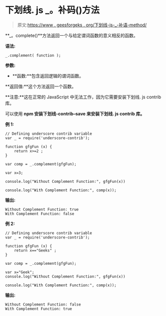 # 下划线. js _。补码()方法

> 原文:[https://www . geesforgeks . org/下划线-js-_-补语-method/](https://www.geeksforgeeks.org/underscore-js-_-complement-method/)

**_。complete()**方法返回一个与给定谓词函数的意义相反的函数。

**语法:**

```
_.complement( function );
```

**参数:**

*   **函数:**包含返回逻辑的谓词函数。

**返回值:**这个方法返回一个函数。

**注意:**这在正常的 JavaScript 中无法工作，因为它需要安装下划线. js contrib 库。

可以使用 **npm 安装下划线-contrib–save 来安装下划线. js contrib 库。**

**例 1:**

```
// Defining underscore contrib variable
var _ = require('underscore-contrib'); 

function gfgFun (x) {
    return x>=2 ;
}

var comp = _.complement(gfgFun);

var x=3;

console.log("Without Complement Function:", gfgFun(x))

console.log("With Complement Function:", comp(x));
```

**输出:**

```
Without Complement Function: true
With Complement Function: false
```

**例 2:**

```
// Defining underscore contrib variable
var _ = require('underscore-contrib'); 

function gfgFun (x) {
    return x=="Geeks" ;
}

var comp = _.complement(gfgFun);

var x="Geek";
console.log("Without Complement Function:", gfgFun(x))

console.log("With Complement Function:", comp(x));
```

**输出:**

```
Without Complement Function: false
With Complement Function: true
```
